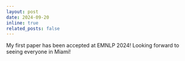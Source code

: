 ```yaml
---
layout: post
date: 2024-09-20
inline: true
related_posts: false
---
```

My first paper has been accepted at EMNLP 2024! Looking forward to seeing everyone in Miami!
